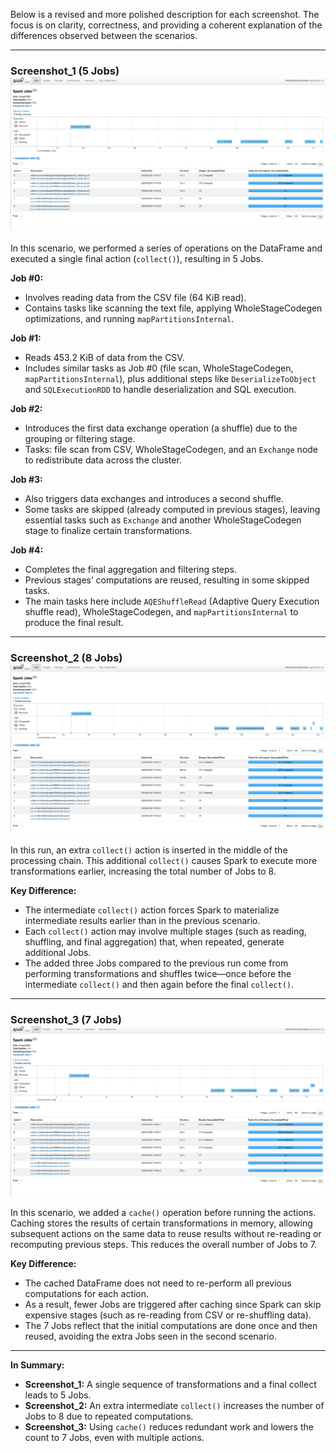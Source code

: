 
Below is a revised and more polished description for each screenshot. The focus is on clarity, correctness, and providing a coherent explanation of the differences observed between the scenarios.

---

### Screenshot_1 (5 Jobs) ![Screenshot_1.png](Screenshot_1.png)

In this scenario, we performed a series of operations on the DataFrame and executed a single final action (`collect()`), resulting in 5 Jobs.

**Job #0:**  
- Involves reading data from the CSV file (64 KiB read).
- Contains tasks like scanning the text file, applying WholeStageCodegen optimizations, and running `mapPartitionsInternal`.
  
**Job #1:**  
- Reads 453.2 KiB of data from the CSV.
- Includes similar tasks as Job #0 (file scan, WholeStageCodegen, `mapPartitionsInternal`), plus additional steps like `DeserializeToObject` and `SQLExecutionRDD` to handle deserialization and SQL execution.

**Job #2:**  
- Introduces the first data exchange operation (a shuffle) due to the grouping or filtering stage.
- Tasks: file scan from CSV, WholeStageCodegen, and an `Exchange` node to redistribute data across the cluster.

**Job #3:**  
- Also triggers data exchanges and introduces a second shuffle.
- Some tasks are skipped (already computed in previous stages), leaving essential tasks such as `Exchange` and another WholeStageCodegen stage to finalize certain transformations.

**Job #4:**  
- Completes the final aggregation and filtering steps.
- Previous stages’ computations are reused, resulting in some skipped tasks.
- The main tasks here include `AQEShuffleRead` (Adaptive Query Execution shuffle read), WholeStageCodegen, and `mapPartitionsInternal` to produce the final result.

---

### Screenshot_2 (8 Jobs) ![Screenshot_2.png](Screenshot_2.png)

In this run, an extra `collect()` action is inserted in the middle of the processing chain. This additional `collect()` causes Spark to execute more transformations earlier, increasing the total number of Jobs to 8.

**Key Difference:**  
- The intermediate `collect()` action forces Spark to materialize intermediate results earlier than in the previous scenario.
- Each `collect()` action may involve multiple stages (such as reading, shuffling, and final aggregation) that, when repeated, generate additional Jobs.
- The added three Jobs compared to the previous run come from performing transformations and shuffles twice—once before the intermediate `collect()` and then again before the final `collect()`.

---

### Screenshot_3 (7 Jobs) ![Screenshot_3.png](Screenshot_3.png)

In this scenario, we added a `cache()` operation before running the actions. Caching stores the results of certain transformations in memory, allowing subsequent actions on the same data to reuse results without re-reading or recomputing previous steps. This reduces the overall number of Jobs to 7.

**Key Difference:**  
- The cached DataFrame does not need to re-perform all previous computations for each action.
- As a result, fewer Jobs are triggered after caching since Spark can skip expensive stages (such as re-reading from CSV or re-shuffling data).
- The 7 Jobs reflect that the initial computations are done once and then reused, avoiding the extra Jobs seen in the second scenario.

---

**In Summary:**  
- **Screenshot_1:** A single sequence of transformations and a final collect leads to 5 Jobs.  
- **Screenshot_2:** An extra intermediate `collect()` increases the number of Jobs to 8 due to repeated computations.  
- **Screenshot_3:** Using `cache()` reduces redundant work and lowers the count to 7 Jobs, even with multiple actions.
